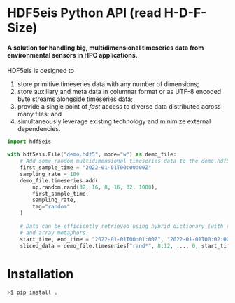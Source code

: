 # HDF5eis Python API (read H-D-F-Size)
#### A solution for handling big, multidimensional timeseries data from environmental sensors in HPC applications.

HDF5eis is designed to
1. store primitive timeseries data with any number of dimensions;
2. store auxiliary and meta data in columnar format or as UTF-8 encoded byte streams alongside timeseries data;
3. provide a single point of *fast* access to diverse data distributed across many files; and
4. simultaneously leverage existing technology and minimize external dependencies.

```python
import hdf5eis

with hdf5eis.File("demo.hdf5", mode="w") as demo_file:
    # Add some random multidimensional timeseries data to the demo.hdf5 file.
    first_sample_time = "2022-01-01T00:00:00Z"
    sampling_rate = 100
    demo_file.timeseries.add(
        np.random.rand(32, 16, 8, 16, 32, 1000),
        first_sample_time, 
        sampling_rate,
        tag="random"
    )
    
    # Data can be efficiently retrieved using hybrid dictionary (with regular expression parsing)
    # and array metaphors.
    start_time, end_time = "2022-01-01T00:01:00Z", "2022-01-01T00:02:00Z"
    sliced_data = demo_file.timeseries["rand*", 8:12, ..., 0, start_time: end_time]
```

# Installation

```bash
>$ pip install .
```
